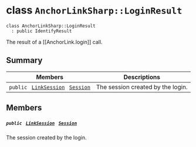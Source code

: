 # class `AnchorLinkSharp::LoginResult` 

```
class AnchorLinkSharp::LoginResult
  : public IdentifyResult
```

The result of a [[AnchorLink.login]] call.

## Summary

 Members                                | Descriptions                                
----------------------------------------|---------------------------------------------
`public ` [`LinkSession`](.github/workflows/documentation/md/AnchorLinkSharp--LinkSession.md#class_anchor_link_sharp_1_1_link_session)` ` [`Session`](#class_anchor_link_sharp_1_1_login_result_1a14ef31455c6bbcc06398fa9eb58b5bf1) | The session created by the login.

## Members

##### `public ` [`LinkSession`](.github/workflows/documentation/md/AnchorLinkSharp--LinkSession.md#class_anchor_link_sharp_1_1_link_session)` ` [`Session`](#class_anchor_link_sharp_1_1_login_result_1a14ef31455c6bbcc06398fa9eb58b5bf1) 

The session created by the login.

